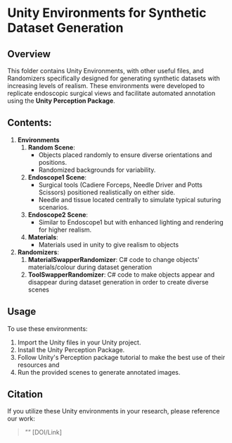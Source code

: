 # Unity Environments for Synthetic Dataset Generation

## Overview
This folder contains Unity Environments, with other useful files, and Randomizers specifically designed for generating synthetic datasets with increasing levels of realism. These environments were developed to replicate endoscopic surgical views and facilitate automated annotation using the **Unity Perception Package**.

## Contents:
1. **Environments**
   1. **Random Scene**: 
      - Objects placed randomly to ensure diverse orientations and positions.
      - Randomized backgrounds for variability.
   2. **Endoscope1 Scene**: 
      - Surgical tools (Cadiere Forceps, Needle Driver and Potts Scissors) positioned realistically on either side.
      - Needle and tissue located centrally to simulate typical suturing scenarios.
   3. **Endoscope2 Scene**: 
      - Similar to Endoscope1 but with enhanced lighting and rendering for higher realism.
   4. **Materials**:
      - Materials used in unity to give realism to objects
2. **Randomizers**:
   1. **MaterialSwapperRandomizer**: C# code to change objects' materials/colour during dataset generation
   2. **ToolSwapperRandomizer**: C# code to make objects appear and disappear during dataset generation in order to create diverse scenes


## Usage
To use these environments:
1. Import the Unity files in your Unity project.
2. Install the Unity Perception Package.
3. Follow Unity's Perception package tutorial to make the best use of their resources and 
4. Run the provided scenes to generate annotated images.

## Citation
If you utilize these Unity environments in your research, please reference our work:
> *""* [DOI/Link]

